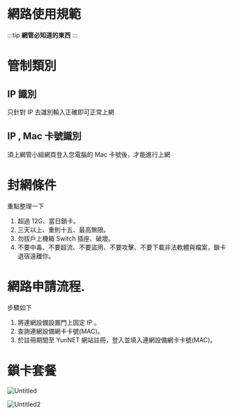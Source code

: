 # 網路使用規範

:::tip
**網管必知道的東西**
:::

# 管制類別

## IP 識別

只針對 IP 去識別輸入正確即可正常上網

## IP , Mac 卡號識別

須上網管小組網頁登入您電腦的 Mac 卡號後，才能進行上網

# 封網條件

重點整理一下

1. 超過 12G、當日鎖卡。
2. 三天以上、重則十五、最高無限。
3. 勿拔戶上機箱 Switch 插座、破壞。
4. 不要中毒、不要超流、不要盜用、不要攻擊、不要下載非法軟體與檔案，鎖卡退宿遠離你。

# 網路申請流程.

步驟如下

1. 將連網設備設置門上固定 IP 。
2. 查詢連網設備網卡卡號(MAC)。
3. 於註冊期間至 YunNET 網站註冊，登入並填入連網設備網卡卡號(MAC)。

# 鎖卡套餐

![Untitled](./1.png)

![Untitled2](./2.png)
